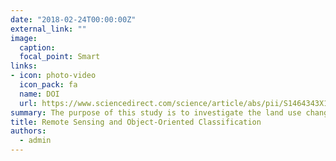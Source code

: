 ```yaml
---
date: "2018-02-24T00:00:00Z"
external_link: ""
image:
  caption: 
  focal_point: Smart
links:
- icon: photo-video
  icon_pack: fa
  name: DOI
  url: https://www.sciencedirect.com/science/article/abs/pii/S1464343X18301109
summary: The purpose of this study is to investigate the land use change trends in Yazd-Ardakan plain using remote sensing method from 1986 to 2016 and Landsat satellite images and emphasizing the object-oriented classification method. In this research, Landsat satellite images for 1986, Landsat for 1999 and 2010, and Landsat 8 for 2016 were used. 
title: Remote Sensing and Object-Oriented Classification
authors: 
  - admin
---
```

